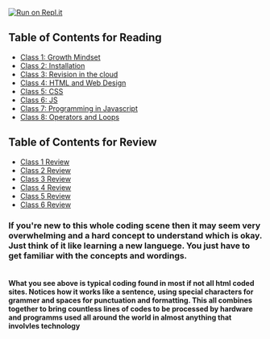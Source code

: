 [![Run on Repl.it](https://repl.it/badge/github/PotatoGod123/reading-notes)](https://repl.it/github/PotatoGod123/reading-notes)

## Table of Contents for Reading

- [Class 1: Growth Mindset](growthmindset.md)
- [Class 2: Installation](InstallingStuff.md)
- [Class 3: Revision in the cloud](Revisions.md)
- [Class 4: HTML and Web Design](html.md)
- [Class 5: CSS](css.md)
- [Class 6: JS](js.md)
- [Class 7: Programming in Javascript](programmingwithjave.md)
- [Class 8: Operators and Loops](Operatorsandloops.md)

## Table of Contents for Review

- [Class 1 Review](class1_review.md)
- [Class 2 Review](class2review.md)
- [Class 3 Review](class3_review.md)
- [Class 4 Review](class4review.md)
- [Class 5 Review](class5review.md)
- [Class 6 Review](class6review.md)




 
 
### If you're new to this whole coding scene then it may seem very overwhelming and a hard concept to understand which is okay. Just think of it like learning a new languege. You just have to get familiar with the concepts and wordings.  



> <!DOCTYPE html>

>  <html>  
 >  <head>  
 >  <title>Tab Title</title>
  >   <link rel="stylesheet" href="style.css">
  >  </head>  
  
```
```

#### What you see above is typical coding found in most if not all html coded sites. Notices how it works like a sentence, using special characters for grammer and spaces for punctuation and formatting. This all combines together to bring countless lines of codes to be processed by hardware and programms used all around the world in almost anything that involvles technology 

 




